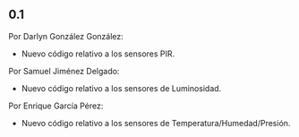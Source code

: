 ## 0.1

Por Darlyn González González:
- Nuevo código relativo a los sensores PIR.

Por Samuel Jiménez Delgado:
- Nuevo código relativo a los sensores de Luminosidad.

Por Enrique García Pérez:
- Nuevo código relativo a los sensores de Temperatura/Humedad/Presión.
